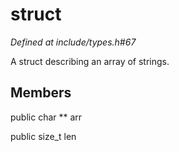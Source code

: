 # struct 

*Defined at include/types.h#67*

 A struct describing an array of strings.



## Members

public char ** arr

public size_t len



